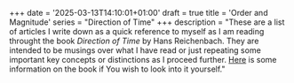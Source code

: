 +++
date = '2025-03-13T14:10:01+01:00'
draft = true
title = 'Order and Magnitude'
series = "Direction of Time"
+++
description = "These are a list of articles I write down as a quick reference to myself as I am reading throught the book *Direction of Time* by Hans Reichenbach. They are intended to be musings over what I have read or just repeating some important key concepts or distinctions as I proceed further. [Here](https://www.goodreads.com/book/show/848892.The_Direction_of_Time) is some information on the book if You wish to look into it yourself."